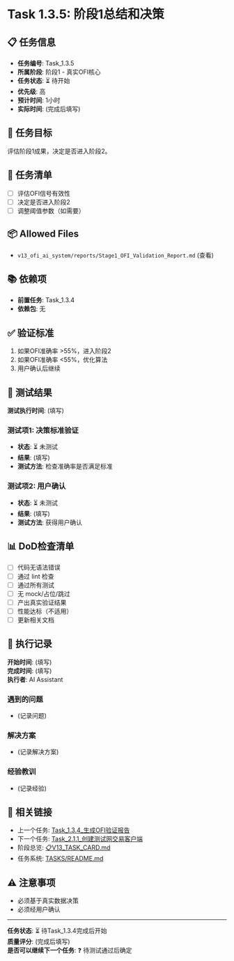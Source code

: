 # Task 1.3.5: 阶段1总结和决策

## 📋 任务信息
- **任务编号**: Task_1.3.5
- **所属阶段**: 阶段1 - 真实OFI核心
- **任务状态**: ⏳ 待开始
- **优先级**: 高
- **预计时间**: 1小时
- **实际时间**: (完成后填写)

## 🎯 任务目标
评估阶段1成果，决定是否进入阶段2。

## 📝 任务清单
- [ ] 评估OFI信号有效性
- [ ] 决定是否进入阶段2
- [ ] 调整阈值参数（如需要）

## 📦 Allowed Files
- `v13_ofi_ai_system/reports/Stage1_OFI_Validation_Report.md` (查看)

## 📚 依赖项
- **前置任务**: Task_1.3.4
- **依赖包**: 无

## ✅ 验证标准
1. 如果OFI准确率 >55%，进入阶段2
2. 如果OFI准确率 <55%，优化算法
3. 用户确认后继续

## 🧪 测试结果
**测试执行时间**: (填写)

### 测试项1: 决策标准验证
- **状态**: ⏳ 未测试
- **结果**: (填写)
- **测试方法**: 检查准确率是否满足标准

### 测试项2: 用户确认
- **状态**: ⏳ 未测试
- **结果**: (填写)
- **测试方法**: 获得用户确认

## 📊 DoD检查清单
- [ ] 代码无语法错误
- [ ] 通过 lint 检查
- [ ] 通过所有测试
- [ ] 无 mock/占位/跳过
- [ ] 产出真实验证结果
- [ ] 性能达标（不适用）
- [ ] 更新相关文档

## 📝 执行记录
**开始时间**: (填写)  
**完成时间**: (填写)  
**执行者**: AI Assistant

### 遇到的问题
- (记录问题)

### 解决方案
- (记录解决方案)

### 经验教训
- (记录经验)

## 🔗 相关链接
- 上一个任务: [Task_1.3.4_生成OFI验证报告](./Task_1.3.4_生成OFI验证报告.md)
- 下一个任务: [Task_2.1.1_创建测试网交易客户端](../Stage2_简单真实交易/Task_2.1.1_创建测试网交易客户端.md)
- 阶段总览: [📋V13_TASK_CARD.md](../../📋V13_TASK_CARD.md)
- 任务系统: [TASKS/README.md](../README.md)

## ⚠️ 注意事项
- 必须基于真实数据决策
- 必须经用户确认

---
**任务状态**: ⏳ 待Task_1.3.4完成后开始  
**质量评分**: (完成后填写)  
**是否可以继续下一个任务**: ❓ 待测试通过后确定

